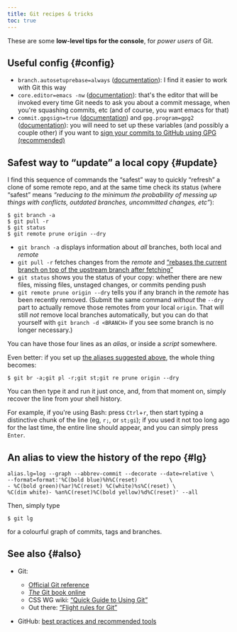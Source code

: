 ```yaml
---
title: Git recipes & tricks
toc: true
---
```


These are some **low-level tips for the console**, for *power users* of Git.

## Useful config {#config}

- `branch.autosetuprebase=always` ([documentation](https://git-scm.com/docs/git-config#git-config-branchautoSetupRebase)): I find it easier to work with Git this way
- `core.editor=emacs -nw` ([documentation](https://git-scm.com/docs/git-config#git-config-coreeditor)): that's the editor that will be invoked every time Git needs to ask you about a commit message, when you're squashing commits, etc (and of course, you want emacs for that)
- `commit.gpgsign=true` ([documentation](https://git-scm.com/docs/git-config#git-config-commitgpgSign)) and `gpg.program=gpg2` ([documentation](https://git-scm.com/docs/git-config#git-config-gpgprogram)): you will need to set up these variables (and possibly a couple other) if you want to [sign your commits to GitHub using GPG (recommended)](https://help.github.com/articles/signing-commits-with-gpg/)

## Safest way to “update” a local copy {#update}

I find this sequence of commands the “safest” way to quickly “refresh” a clone of some remote repo, and at the same time check its status (where “safest” means *“reducing to the minimum the probability of messing up things with conflicts, outdated branches, uncommitted changes, etc”*):

```shell
$ git branch -a
$ git pull -r
$ git status
$ git remote prune origin --dry
```

- `git branch -a` displays information about *all* branches, both local and *remote*
- `git pull -r` fetches changes from the *remote* and [“rebases the current branch on top of the upstream branch after fetching”](https://git-scm.com/docs/git-pull#git-pull--r)
- `git status` shows you the status of your copy: whether there are new files, missing files, unstaged changes, or commits pending push
- `git remote prune origin --dry` tells you if any branch in the *remote* has been recently removed. (Submit the same command *without* the `--dry` part to actually remove those remotes from your local `origin`. That will still *not* remove local branches automatically, but you can do that yourself with `git branch -d <BRANCH>` if you see some branch is no longer necessary.)

You can have those four lines as an *alias*, or inside a *script* somewhere.

Even better: if you set up [the aliases suggested above](#aliases), the whole thing becomes:

```shell
$ git br -a;git pl -r;git st;git re prune origin --dry
```

You can then type it and run it just once, and, from that moment on, simply recover the line from your shell history.

For example, if you're using Bash: press `Ctrl`+`r`, then start typing a distinctive chunk of the line (eg, `r;`, or `st;gi`); if you used it not too long ago for the last time, the entire line should appear, and you can simply press `Enter`.

## An alias to view the history of the repo {#lg}

```shell
alias.lg=log --graph --abbrev-commit --decorate --date=relative \
--format=format:'%C(bold blue)%h%C(reset)          \
- %C(bold green)(%ar)%C(reset) %C(white)%s%C(reset) \
%C(dim white)- %an%C(reset)%C(bold yellow)%d%C(reset)' --all
```

Then, simply type

```shell
$ git lg
```

for a colourful graph of commits, tags and branches.

## See also {#also}

- Git:
  
  - [Official Git reference](https://git-scm.com/docs)
  - [*The* Git book online](https://git-scm.com/book/en/v2)
  - CSS WG wiki: [“Quick Guide to Using Git”](https://wiki.csswg.org/tools/git)
  - Out there: [“Flight rules for Git”](https://github.com/k88hudson/git-flight-rules)
- GitHub: [best practices and recommended tools](best-practices.md)

